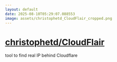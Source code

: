 ```yaml
---
layout: default
date: 2025-08-10T05:29:07.088553
image: assets/christophetd_CloudFlair_cropped.png
---
```


# [christophetd/CloudFlair](https://github.com/christophetd/CloudFlair)

tool to find real IP behind Cloudflare
